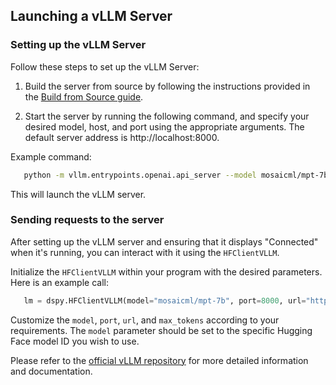 ## Launching a vLLM Server

### Setting up the vLLM Server

Follow these steps to set up the vLLM Server:

1. Build the server from source by following the instructions provided in the [Build from Source guide](https://vllm.readthedocs.io/en/latest/getting_started/installation.html#build-from-source).

2. Start the server by running the following command, and specify your desired model, host, and port using the appropriate arguments. The default server address is http://localhost:8000.

Example command:

```bash
   python -m vllm.entrypoints.openai.api_server --model mosaicml/mpt-7b --port 8000
```

This will launch the vLLM server.

### Sending requests to the server

After setting up the vLLM server and ensuring that it displays "Connected" when it's running, you can interact with it using the `HFClientVLLM`.

Initialize the `HFClientVLLM` within your program with the desired parameters. Here is an example call:

```python
   lm = dspy.HFClientVLLM(model="mosaicml/mpt-7b", port=8000, url="http://localhost")
```

Customize the `model`, `port`, `url`, and `max_tokens` according to your requirements. The `model` parameter should be set to the specific Hugging Face model ID you wish to use.

Please refer to the [official vLLM repository](https://github.com/vllm-project/vllm) for more detailed information and documentation.
